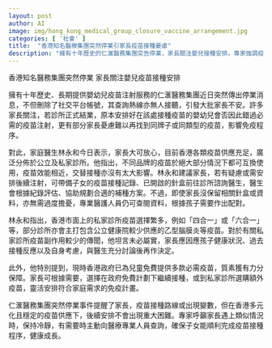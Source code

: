 ```yaml
---
layout: post
author: AI
image: img/hong_kong_medical_group_closure_vaccine_arrangement.jpg
categories: [ '社會' ]
title:  "香港知名醫療集團突然停業引家長疫苗接種憂慮"
description: "擁有十年歷史的仁滙醫務集團突告停業，家長關注嬰兒接種安排。專家強調疫苗供應充足，多數品牌可互換，呼籲家長攜接種記錄諮詢醫生，疫苗接種計畫可靈活安排，勿過度擔心。"
---
```

香港知名醫務集團突然停業 家長關注嬰兒疫苗接種安排

擁有十年歷史、長期提供嬰幼兒疫苗注射服務的仁滙醫務集團近日突然傳出停業消息，不但刪除了社交平台帳號，其查詢熱線亦無人接聽，引發大批家長不安。許多家長關注，若診所正式結業，原本安排好在該處接種疫苗的嬰幼兒會否因此錯過必需的疫苗注射，更有部分家長憂慮難以再找到同牌子或同類型的疫苗，影響免疫程序。

對此，家庭醫生林永和今日表示，家長大可放心，目前香港各類疫苗供應充足，廣泛分佈於公立及私家診所。他指出，不同品牌的疫苗於絕大部分情況下都可互換使用，疫苗效能相近，交替接種亦沒有太大影響。林永和建議家長，若有疑慮或需安排後續注射，可帶備子女的疫苗接種記錄、已開啟的針盒前往診所諮詢醫生，醫生會根據紀錄評估、協助規劃合適的補種方案。不過，即使家長沒保留相關針盒或資料，亦無需過度擔憂，專業醫護人員仍可查閱資料，根據孩子需要作出配對。

林永和指出，香港市面上的私家診所疫苗選擇繁多，例如「四合一」或「六合一」等，部分診所亦會主打包含公立健康院較少供應的乙型腦膜炎等疫苗。對於有關私家診所疫苗副作用較少的傳聞，他坦言未必屬實，家長應因應孩子健康狀況、過去接種反應以及自身考慮，與醫生充分討論後再作決定。

此外，他特別提到，現時香港政府已為兒童免費提供多款必需疫苗，質素獲有力分保障。家長可根據需要，選擇在政府免費計劃下繼續接種，或到私家診所選購額外疫苗，靈活安排符合家庭需求的免疫計畫。

仁滙醫務集團突然停業事件提醒了家長，疫苗接種路線或出現變數，但在香港多元化且穩定的疫苗供應下，後續安排不會出現重大困難。專家呼籲家長遇上類似情況時，保持冷靜，有需要時主動向醫療專業人員查詢，確保子女能順利完成疫苗接種程序，健康成長。